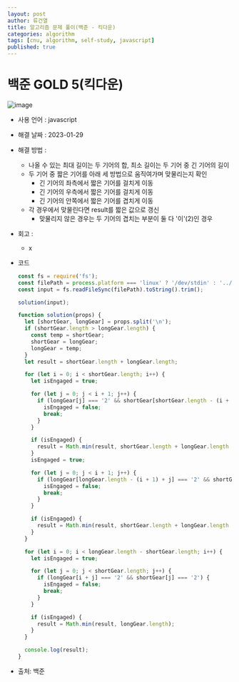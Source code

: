 ```yaml
---
layout: post
author: 류건열
title: 알고리즘 문제 풀이(백준 - 킥다운)
categories: algorithm
tags: [cnu, algorithm, self-study, javascript]
published: true
---
```


# 백준 GOLD 5(킥다운)

![image](https://user-images.githubusercontent.com/34560965/215322463-45972546-3102-49e6-a4ee-1985dffe1ac8.png)

- 사용 언어 : javascript

- 해결 날짜 : 2023-01-29

- 해결 방법 :

  - 나올 수 있는 최대 길이는 두 기어의 합, 최소 길이는 두 기어 중 긴 기어의 길이
  - 두 기어 중 짧은 기어를 아래 세 방법으로 움직여가며 맞물리는지 확인
    - 긴 기어의 좌측에서 짧은 기어를 걸치게 이동
    - 긴 기어의 우측에서 짧은 기어를 걸치게 이동
    - 긴 기어의 안쪽에서 짧은 기어를 겹치게 이동
  - 각 경우에서 맞물린다면 result를 짧은 값으로 갱신
    - 맞물리지 않은 경우는 두 기어의 겹치는 부분이 둘 다 '이'(2)인 경우

- 회고 :

  - x

- 코드

  ```javascript
  const fs = require('fs');
  const filePath = process.platform === 'linux' ? '/dev/stdin' : '../input.txt';
  const input = fs.readFileSync(filePath).toString().trim();

  solution(input);

  function solution(props) {
    let [shortGear, longGear] = props.split('\n');
    if (shortGear.length > longGear.length) {
      const temp = shortGear;
      shortGear = longGear;
      longGear = temp;
    }
    let result = shortGear.length + longGear.length;

    for (let i = 0; i < shortGear.length; i++) {
      let isEngaged = true;

      for (let j = 0; j < i + 1; j++) {
        if (longGear[j] === '2' && shortGear[shortGear.length - (i + 1) + j] === '2') {
          isEngaged = false;
          break;
        }
      }

      if (isEngaged) {
        result = Math.min(result, shortGear.length + longGear.length - (i + 1));
      }
      isEngaged = true;

      for (let j = 0; j < i + 1; j++) {
        if (longGear[longGear.length - (i + 1) + j] === '2' && shortGear[j] === '2') {
          isEngaged = false;
          break;
        }
      }

      if (isEngaged) {
        result = Math.min(result, shortGear.length + longGear.length - (i + 1));
      }
    }

    for (let i = 0; i < longGear.length - shortGear.length; i++) {
      let isEngaged = true;

      for (let j = 0; j < shortGear.length; j++) {
        if (longGear[i + j] === '2' && shortGear[j] === '2') {
          isEngaged = false;
          break;
        }
      }

      if (isEngaged) {
        result = Math.min(result, longGear.length);
      }
    }

    console.log(result);
  }
  ```

- 출처: 백준
